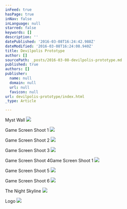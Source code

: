 ```yaml
---
inFeed: true
hasPage: true
inNav: false
inLanguage: null
starred: false
keywords: []
description: ''
datePublished: '2016-03-08T16:24:42.988Z'
dateModified: '2016-03-08T16:24:08.940Z'
title: Devilpolis Prototype
author: []
sourcePath: _posts/2016-03-08-devilpolis-prototype.md
published: true
authors: []
publisher:
  name: null
  domain: null
  url: null
  favicon: null
url: devilpolis-prototype/index.html
_type: Article

---
```

Myst Wall
![](https://the-grid-user-content.s3-us-west-2.amazonaws.com/e01e5963-d425-4ae4-a0ab-08eb4463326d.jpg)

Game Screen Shoot 1
![](https://the-grid-user-content.s3-us-west-2.amazonaws.com/0b3aed0f-5db2-4706-b5c0-21cacb2ebb0e.jpg)

Game Screen Shoot 2
![](https://the-grid-user-content.s3-us-west-2.amazonaws.com/dbb85c1c-3a75-4ae6-87e7-fe8a8fa3c002.jpg)

Game Screen Shoot 3
![](https://the-grid-user-content.s3-us-west-2.amazonaws.com/bfa860b4-bccf-4c74-b656-842248080f14.jpg)

Game Screen Shoot 4Game Screen Shoot 1
![](https://the-grid-user-content.s3-us-west-2.amazonaws.com/ade51896-b818-4bd1-807c-e2241e264e2f.jpg)

Game Screen Shoot 5
![](https://the-grid-user-content.s3-us-west-2.amazonaws.com/e64726d9-6f71-4c46-8214-712dc479270a.jpg)

Game Screen Shoot 6
![](https://the-grid-user-content.s3-us-west-2.amazonaws.com/8410783d-1389-46f5-98e7-22638ed06569.jpg)

The Night Skyline
![](https://the-grid-user-content.s3-us-west-2.amazonaws.com/d2d42783-b83c-473a-bb4e-235dbbcba0ca.png)

Logo
![](https://the-grid-user-content.s3-us-west-2.amazonaws.com/58b54a17-4a26-49a1-afe7-0c5aa1117cb5.jpg)
